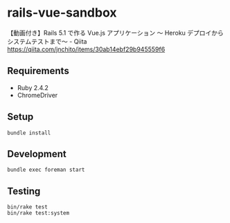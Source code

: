 rails-vue-sandbox
=================

【動画付き】Rails 5.1 で作る Vue.js アプリケーション ～ Heroku デプロイからシステムテストまで～ - Qiita
https://qiita.com/jnchito/items/30ab14ebf29b945559f6

## Requirements

* Ruby 2.4.2
* ChromeDriver

## Setup

```
bundle install
```

## Development

```
bundle exec foreman start
```

## Testing

```
bin/rake test
bin/rake test:system
```
